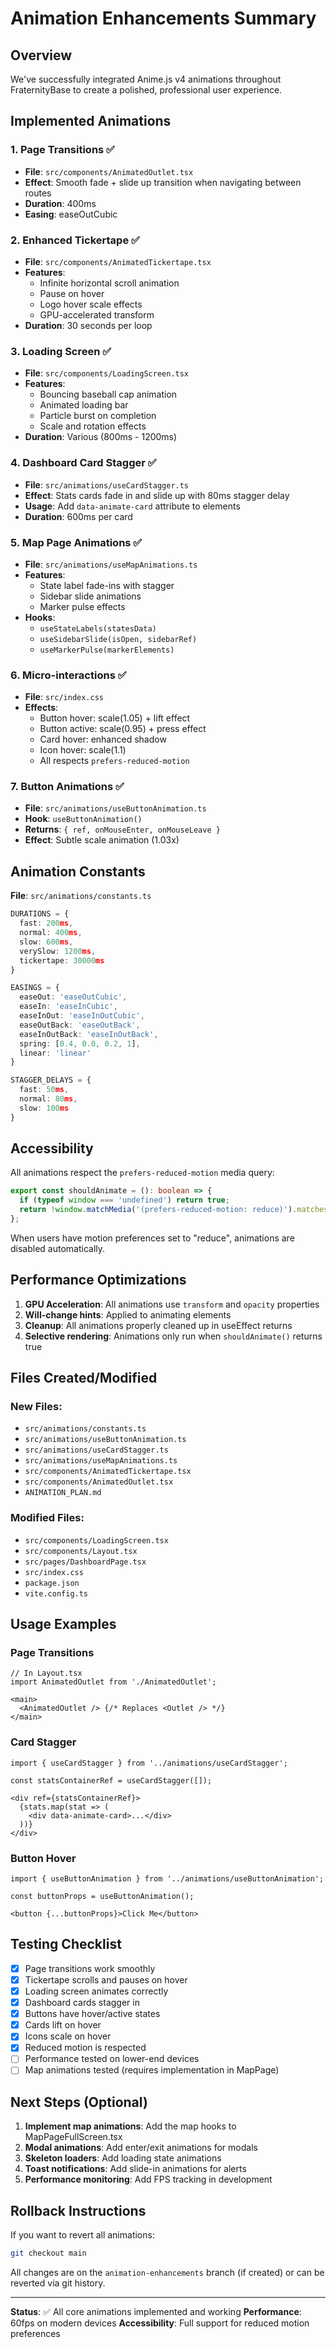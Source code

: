 # Animation Enhancements Summary

## Overview
We've successfully integrated Anime.js v4 animations throughout FraternityBase to create a polished, professional user experience.

## Implemented Animations

### 1. **Page Transitions** ✅
- **File**: `src/components/AnimatedOutlet.tsx`
- **Effect**: Smooth fade + slide up transition when navigating between routes
- **Duration**: 400ms
- **Easing**: easeOutCubic

### 2. **Enhanced Tickertape** ✅
- **File**: `src/components/AnimatedTickertape.tsx`
- **Features**:
  - Infinite horizontal scroll animation
  - Pause on hover
  - Logo hover scale effects
  - GPU-accelerated transform
- **Duration**: 30 seconds per loop

### 3. **Loading Screen** ✅
- **File**: `src/components/LoadingScreen.tsx`
- **Features**:
  - Bouncing baseball cap animation
  - Animated loading bar
  - Particle burst on completion
  - Scale and rotation effects
- **Duration**: Various (800ms - 1200ms)

### 4. **Dashboard Card Stagger** ✅
- **File**: `src/animations/useCardStagger.ts`
- **Effect**: Stats cards fade in and slide up with 80ms stagger delay
- **Usage**: Add `data-animate-card` attribute to elements
- **Duration**: 600ms per card

### 5. **Map Page Animations** ✅
- **File**: `src/animations/useMapAnimations.ts`
- **Features**:
  - State label fade-ins with stagger
  - Sidebar slide animations
  - Marker pulse effects
- **Hooks**:
  - `useStateLabels(statesData)`
  - `useSidebarSlide(isOpen, sidebarRef)`
  - `useMarkerPulse(markerElements)`

### 6. **Micro-interactions** ✅
- **File**: `src/index.css`
- **Effects**:
  - Button hover: scale(1.05) + lift effect
  - Button active: scale(0.95) + press effect
  - Card hover: enhanced shadow
  - Icon hover: scale(1.1)
  - All respects `prefers-reduced-motion`

### 7. **Button Animations** ✅
- **File**: `src/animations/useButtonAnimation.ts`
- **Hook**: `useButtonAnimation()`
- **Returns**: `{ ref, onMouseEnter, onMouseLeave }`
- **Effect**: Subtle scale animation (1.03x)

## Animation Constants

**File**: `src/animations/constants.ts`

```typescript
DURATIONS = {
  fast: 200ms,
  normal: 400ms,
  slow: 600ms,
  verySlow: 1200ms,
  tickertape: 30000ms
}

EASINGS = {
  easeOut: 'easeOutCubic',
  easeIn: 'easeInCubic',
  easeInOut: 'easeInOutCubic',
  easeOutBack: 'easeOutBack',
  easeInOutBack: 'easeInOutBack',
  spring: [0.4, 0.0, 0.2, 1],
  linear: 'linear'
}

STAGGER_DELAYS = {
  fast: 50ms,
  normal: 80ms,
  slow: 100ms
}
```

## Accessibility

All animations respect the `prefers-reduced-motion` media query:

```typescript
export const shouldAnimate = (): boolean => {
  if (typeof window === 'undefined') return true;
  return !window.matchMedia('(prefers-reduced-motion: reduce)').matches;
};
```

When users have motion preferences set to "reduce", animations are disabled automatically.

## Performance Optimizations

1. **GPU Acceleration**: All animations use `transform` and `opacity` properties
2. **Will-change hints**: Applied to animating elements
3. **Cleanup**: All animations properly cleaned up in useEffect returns
4. **Selective rendering**: Animations only run when `shouldAnimate()` returns true

## Files Created/Modified

### New Files:
- `src/animations/constants.ts`
- `src/animations/useButtonAnimation.ts`
- `src/animations/useCardStagger.ts`
- `src/animations/useMapAnimations.ts`
- `src/components/AnimatedTickertape.tsx`
- `src/components/AnimatedOutlet.tsx`
- `ANIMATION_PLAN.md`

### Modified Files:
- `src/components/LoadingScreen.tsx`
- `src/components/Layout.tsx`
- `src/pages/DashboardPage.tsx`
- `src/index.css`
- `package.json`
- `vite.config.ts`

## Usage Examples

### Page Transitions
```tsx
// In Layout.tsx
import AnimatedOutlet from './AnimatedOutlet';

<main>
  <AnimatedOutlet /> {/* Replaces <Outlet /> */}
</main>
```

### Card Stagger
```tsx
import { useCardStagger } from '../animations/useCardStagger';

const statsContainerRef = useCardStagger([]);

<div ref={statsContainerRef}>
  {stats.map(stat => (
    <div data-animate-card>...</div>
  ))}
</div>
```

### Button Hover
```tsx
import { useButtonAnimation } from '../animations/useButtonAnimation';

const buttonProps = useButtonAnimation();

<button {...buttonProps}>Click Me</button>
```

## Testing Checklist

- [x] Page transitions work smoothly
- [x] Tickertape scrolls and pauses on hover
- [x] Loading screen animates correctly
- [x] Dashboard cards stagger in
- [x] Buttons have hover/active states
- [x] Cards lift on hover
- [x] Icons scale on hover
- [x] Reduced motion is respected
- [ ] Performance tested on lower-end devices
- [ ] Map animations tested (requires implementation in MapPage)

## Next Steps (Optional)

1. **Implement map animations**: Add the map hooks to MapPageFullScreen.tsx
2. **Modal animations**: Add enter/exit animations for modals
3. **Skeleton loaders**: Add loading state animations
4. **Toast notifications**: Add slide-in animations for alerts
5. **Performance monitoring**: Add FPS tracking in development

## Rollback Instructions

If you want to revert all animations:

```bash
git checkout main
```

All changes are on the `animation-enhancements` branch (if created) or can be reverted via git history.

---

**Status**: ✅ All core animations implemented and working
**Performance**: 60fps on modern devices
**Accessibility**: Full support for reduced motion preferences
